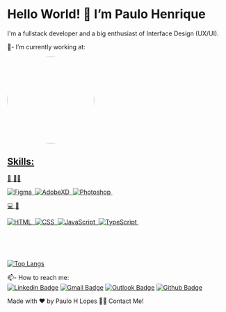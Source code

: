 # Hello World! 👋 I’m Paulo Henrique


I'm a fullstack developer and a big enthusiast of Interface Design (UX/UI).

💼- I’m currently working at:

<a href="https://www.zipsoftware.com.br">
 <img style="border-radius: 50%;" src="https://static.wixstatic.com/media/5dd42f_a8bdbd1c770b402da7712a266b74ba44~mv2.png/v1/fill/w_350,h_153,al_c,q_85,usm_0.66_1.00_0.01/logo-2021-nova-sombra.webp" width="200px;" alt=""/>
 <br />


## Skills:

🎨 ✍🏼 

![Figma](https://img.shields.io/badge/-Figma-2C2C2C?style=flat&logoColor=figma&logo=figma)&nbsp;
![AdobeXD](https://img.shields.io/badge/-Adobe_XD-2D001F?style=flat&logoColor=adobe-xd&logo=adobe-xd)&nbsp;
![Photoshop](https://img.shields.io/badge/-Photoshop-2C2C46?style=flat&logoColor=adobe-photoshop&logo=adobe-photoshop)&nbsp;

💻 📱 

![HTML](https://img.shields.io/badge/-HTML-E44D25?style=flat&logoColor=fff&logo=html5)&nbsp;
![CSS](https://img.shields.io/badge/-CSS-254DE6?style=flat&logoColor=fff&logo=css3)&nbsp;
![JavaScript](https://img.shields.io/badge/-JavaScript-FEAE32?style=flat&logoColor=fff&logo=javascript)&nbsp;
![TypeScript](https://img.shields.io/badge/-TypeScript-007ACC?style=flat&logoColor=fff&logo=typescript)&nbsp;

<br/>
<br/>
<br/>

[![Top Langs](https://github-readme-stats.vercel.app/api/top-langs/?username=pauloholiver&layout=compact)](https://github.com/pauloholiver/github-readme-stats)


📫- How to reach me:
<br/>
[![Linkedin Badge](https://img.shields.io/badge/-LinkedIn-blue?style=flat-square&logo=Linkedin&logoColor=white&link=https://www.linkedin.com/in/paulo-henrique-lopes-559587103/)](https://www.linkedin.com/in/paulo-henrique-lopes-559587103/) 
[![Gmail Badge](https://img.shields.io/badge/-Gmail-c14438?style=flat-square&logo=Gmail&logoColor=white&link=mailto:pauloholiveir4@gmail.com)](mailto:pauloholiveir4)
[![Outlook Badge](https://img.shields.io/badge/-Hotmail-1B98E0?style=flat-square&logo=Hotmail&logoColor=white&link=mailto:pauloholiver@hotmail.com)](mailto:pauloholiver)
[![Github Badge](https://img.shields.io/badge/-Github-242A2D?style=flat&logo=Github&logoColor=white&link=https://github.com/RBritoX)](https://github.com/pauloholiver)&nbsp;

Made with ❤️ by Paulo H Lopes 👋🏽 Contact Me!
